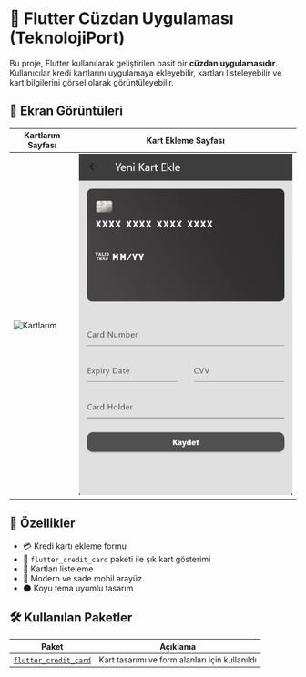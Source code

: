 # 🏦 Flutter Cüzdan Uygulaması (TeknolojiPort)

Bu proje, Flutter kullanılarak geliştirilen basit bir **cüzdan uygulamasıdır**. Kullanıcılar kredi kartlarını uygulamaya ekleyebilir, kartları listeleyebilir ve kart bilgilerini görsel olarak görüntüleyebilir.

## 📸 Ekran Görüntüleri

| Kartlarım Sayfası | Kart Ekleme Sayfası |
|-------------------|---------------------|
| ![Kartlarım](kartlık.png) | ![Yeni Kart Ekle](yenikart.png) |



## 🚀 Özellikler

- 💳 Kredi kartı ekleme formu
- 🎴 `flutter_credit_card` paketi ile şık kart gösterimi
- 🧾 Kartları listeleme
- 📱 Modern ve sade mobil arayüz
- 🌑 Koyu tema uyumlu tasarım

## 🛠️ Kullanılan Paketler

| Paket | Açıklama |
|-------|----------|
| [`flutter_credit_card`](https://pub.dev/packages/flutter_credit_card) | Kart tasarımı ve form alanları için kullanıldı |


